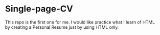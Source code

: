 # Single-page-CV
This repo is the first one for me. I would like practice what I learn of HTML by creating a Personal Resume just by using HTML only.
